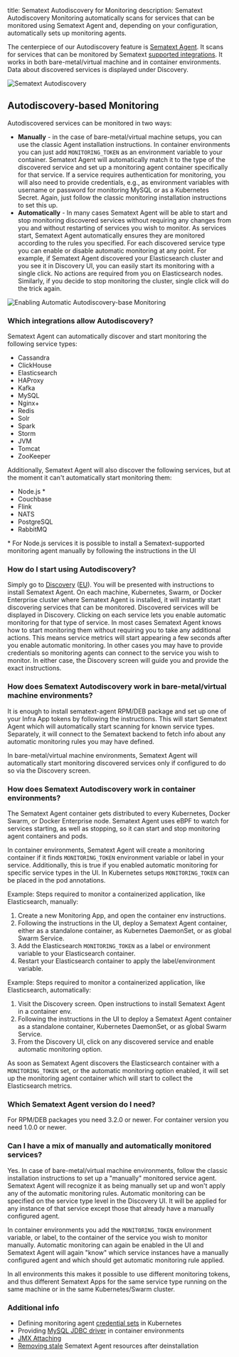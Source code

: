 title: Sematext Autodiscovery for Monitoring
description: Sematext Autodiscovery Monitoring automatically scans for services that can be monitored using Sematext Agent and, depending on your configuration, automatically sets up monitoring agents. 

The centerpiece of our Autodiscovery feature is [Sematext Agent](../agents/sematext-agent). It scans for services that can be monitored by Sematext
[supported integrations](autodiscovery/#which-integrations-allow-autodiscovery). It works in both bare-metal/virtual machine and in container environments. Data about discovered services is displayed under Discovery.

<img class="content-modal-image" alt="Sematext Autodiscovery" src="../../images/monitoring/autodiscovery-ui.png" title="Sematext Autodiscovery">

## Autodiscovery-based Monitoring
Autodiscovered services can be monitored in two ways:

- **Manually** - in the case of bare-metal/virtual machine setups, you can use the classic Agent installation instructions. In container environments you can just add `MONITORING_TOKEN` as an environment variable to your container. Sematext Agent will automatically match it to the type of the discovered service and set up a monitoring agent container specifically for that service. If a service requires authentication for monitoring, you will also need to provide credentials, e.g., as environment variables with username or password for monitoring MySQL or as a Kubernetes Secret. Again, just follow the classic monitoring installation instructions to set this up.
- **Automatically** - In many cases Sematext Agent will be able to start and stop monitoring discovered services without requiring any changes from you and without restarting of services you wish to monitor. As services start, Sematext Agent automatically ensures they are monitored according to the rules you specified. For each discovered service type you can enable or disable automatic monitoring at any point. For example, if Sematext Agent discovered your Elasticsearch cluster and you see it in Discovery UI, you can easily start its monitoring with a single click. No actions are required from you on Elasticsearch nodes. Similarly, if you decide to stop monitoring the cluster, single click will do the trick again. 

<img class="content-modal-image" alt="Enabling Automatic Autodiscovery-base Monitoring" src="../../images/monitoring/automatic-autodiscovery-monitoring.png" title="Enabling Automatic Autodiscovery-based Monitoring">

### Which integrations allow Autodiscovery?

Sematext Agent can automatically discover and start monitoring the following service types:

- Cassandra
- ClickHouse
- Elasticsearch
- HAProxy
- Kafka
- MySQL
- Nginx+
- Redis
- Solr
- Spark
- Storm
- JVM
- Tomcat
- ZooKeeper

Additionally, Sematext Agent will also discover the following services, but at the moment it can't automatically start monitoring them:

- Node.js *
- Couchbase
- Flink
- NATS
- PostgreSQL
- RabbitMQ

\* For Node.js services it is possible to install a Sematext-supported monitoring agent manually by following the instructions in the UI 

### How do I start using Autodiscovery?

Simply go to [Discovery](https://apps.sematext.com/ui/discovery/overview) ([EU](https://apps.eu.sematext.com/ui/discovery/overview)). You will be presented with instructions to install Sematext Agent. On each machine, Kubernetes, Swarm, or Docker Enterprise cluster where Sematext Agent
is installed, it will instantly start discovering services that can be monitored. Discovered services will be displayed in Discovery. Clicking on each service lets you enable automatic monitoring for that type of service. In most cases Sematext Agent knows how to start monitoring them without requiring you to take any additional actions. This means service metrics will start appearing a few seconds after you enable automatic monitoring. In other cases you may have to provide credentials so monitoring agents can connect to the service you wish to monitor. In either case, the Discovery screen will guide you and provide the exact instructions.

### How does Sematext Autodiscovery work in bare-metal/virtual machine environments?

It is enough to install sematext-agent RPM/DEB package and set up one of your Infra App tokens by following the instructions. This will start Sematext Agent which will
automatically start scanning for known service types. Separately, it will connect to the Sematext backend to fetch info about any automatic monitoring rules you may have defined.

In bare-metal/virtual machine environments, Sematext Agent will automatically start monitoring discovered services only if configured to do so via the Discovery screen.

### How does Sematext Autodiscovery work in container environments? 

The Sematext Agent container gets distributed to every Kubernetes, Docker Swarm, or Docker Enterprise node. Sematext Agent uses eBPF to watch for services starting, as well as stopping, so it can start and stop monitoring agent containers and pods.

In container environments, Sematext Agent will create a monitoring container if it finds `MONITORING_TOKEN` environment variable or label in your service. Additionally, this is true if you enabled automatic monitoring for specific service types in the UI. In Kubernetes setups `MONITORING_TOKEN` can be placed in the pod annotations.

Example: Steps required to monitor a containerized application, like Elasticsearch, manually: 

1. Create a new Monitoring App, and open the container env instructions.
2. Following the instructions in the UI, deploy a Sematext Agent container, either as a standalone container, as Kubernetes DaemonSet, or as global Swarm Service.
3. Add the Elasticsearch `MONITORING_TOKEN` as a label or environment variable to your Elasticsearch container.
4. Restart your Elasticsearch container to apply the label/environment variable.

Example: Steps required to monitor a containerized application, like Elasticsearch, automatically:

1. Visit the Discovery screen. Open instructions to install Sematext Agent in a container env.
2. Following the instructions in the UI to deploy a Sematext Agent container as a standalone container, Kubernetes DaemonSet, or as global Swarm Service.
3. From the Discovery UI, click on any discovered service and enable automatic monitoring option.

As soon as Sematext Agent discovers the Elasticsearch container with a `MONITORING_TOKEN` set, or the automatic monitoring option enabled, it will set up the monitoring agent container which will start to collect the Elasticsearch metrics. 

### Which Sematext Agent version do I need?

For RPM/DEB packages you need 3.2.0 or newer. For container version you need 1.0.0 or newer. 

### Can I have a mix of manually and automatically monitored services?

Yes. In case of bare-metal/virtual machine environments, follow the classic installation instructions to set up a "manually" monitored service agent. Sematext Agent will recognize it as being manually set up and won't apply any of the automatic monitoring rules. Automatic monitoring can be specified on the service type level in the Discovery UI. It will be applied for any instance of that service except those that already have a manually configured agent.

In container environments you add the `MONITORING_TOKEN` environment variable, or label, to the container of the service you wish to monitor manually. Automatic monitoring can again be enabled in the UI and Sematext Agent will again "know" which service instances have a manually configured agent and which should get automatic monitoring rule applied.  

In all environments this makes it possible to use different monitoring tokens, and thus different Sematext Apps for the same service type running on the same machine or in the same Kubernetes/Swarm cluster.

### Additional info

- Defining monitoring agent [credential sets](../agents/sematext-agent/autodisco/credential-sets) in Kubernetes
- Providing [MySQL JDBC driver](../agents/sematext-agent/autodisco/mysql-driver) in container environments
- [JMX Attaching](../agents/sematext-agent/jmx-attaching/)
- [Removing stale](../agents/sematext-agent/autodisco/removing-stale-resources) Sematext Agent resources after deinstallation
